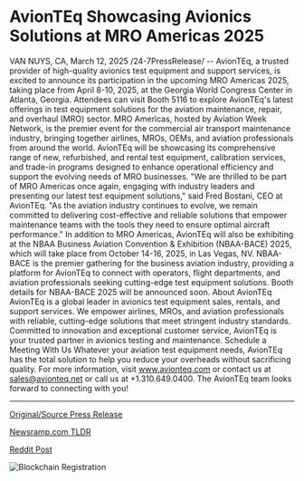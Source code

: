 # AvionTEq Showcasing Avionics Solutions at MRO Americas 2025

VAN NUYS, CA, March 12, 2025 /24-7PressRelease/ -- AvionTEq, a trusted provider of high-quality avionics test equipment and support services, is excited to announce its participation in the upcoming MRO Americas 2025, taking place from April 8-10, 2025, at the Georgia World Congress Center in Atlanta, Georgia. Attendees can visit Booth 5116 to explore AvionTEq's latest offerings in test equipment solutions for the aviation maintenance, repair, and overhaul (MRO) sector.  MRO Americas, hosted by Aviation Week Network, is the premier event for the commercial air transport maintenance industry, bringing together airlines, MROs, OEMs, and aviation professionals from around the world. AvionTEq will be showcasing its comprehensive range of new, refurbished, and rental test equipment, calibration services, and trade-in programs designed to enhance operational efficiency and support the evolving needs of MRO businesses.  "We are thrilled to be part of MRO Americas once again, engaging with industry leaders and presenting our latest test equipment solutions," said Fred Bostani, CEO at AvionTEq. "As the aviation industry continues to evolve, we remain committed to delivering cost-effective and reliable solutions that empower maintenance teams with the tools they need to ensure optimal aircraft performance."  In addition to MRO Americas, AvionTEq will also be exhibiting at the NBAA Business Aviation Convention & Exhibition (NBAA-BACE) 2025, which will take place from October 14-16, 2025, in Las Vegas, NV. NBAA-BACE is the premier gathering for the business aviation industry, providing a platform for AvionTEq to connect with operators, flight departments, and aviation professionals seeking cutting-edge test equipment solutions. Booth details for NBAA-BACE 2025 will be announced soon.  About AvionTEq  AvionTEq is a global leader in avionics test equipment sales, rentals, and support services. We empower airlines, MROs, and aviation professionals with reliable, cutting-edge solutions that meet stringent industry standards. Committed to innovation and exceptional customer service, AvionTEq is your trusted partner in avionics testing and maintenance.  Schedule a Meeting With Us  Whatever your aviation test equipment needs, AvionTEq has the total solution to help you reduce your overheads without sacrificing quality. For more information, visit www.avionteq.com or contact us at sales@avionteq.net or call us at +1.310.649.0400. The AvionTEq team looks forward to connecting with you! 

---

[Original/Source Press Release](https://www.24-7pressrelease.com/press-release/520519/avionteq-showcasing-avionics-solutions-at-mro-americas-2025)
                    

[Newsramp.com TLDR](https://newsramp.com/curated-news/avionteq-to-showcase-cutting-edge-test-equipment-solutions-at-mro-americas-2025-and-nbaa-bace-2025/e8d721900f9d813d8d46164b3781a5b3) 

 



[Reddit Post](https://www.reddit.com/r/Business_NewsRamp/comments/1j9eb7x/avionteq_to_showcase_cuttingedge_test_equipment/) 



![Blockchain Registration](https://cdn.newsramp.app/24-7PressRelease/qrcode/253/12/tintIAdD.webp)